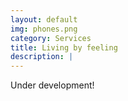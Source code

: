 ```yaml
---
layout: default
img: phones.png
category: Services
title: Living by feeling
description: |
---
```

Under development!